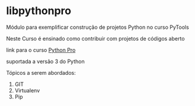 # libpythonpro
Módulo para exemplificar construção de projetos Python no curso PyTools

Neste Curso é ensinado como contribuir com projetos de códigos aberto

link para o curso [Python Pro](https://ww.python.pro.br/)

suportada a versão 3 do Python

Tópicos a serem abordados:
1. GIT
2. Virtualenv
3. Pip